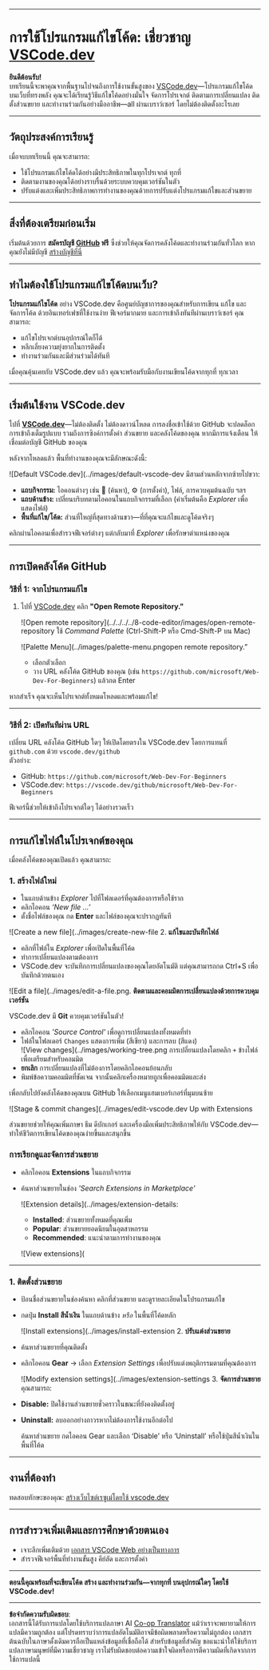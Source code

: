 <!--
CO_OP_TRANSLATOR_METADATA:
{
  "original_hash": "f8d4b0284f3fc1de7eb65073d8338cca",
  "translation_date": "2025-10-03T09:50:55+00:00",
  "source_file": "8-code-editor/1-using-a-code-editor/README.md",
  "language_code": "th"
}
-->
***

# การใช้โปรแกรมแก้ไขโค้ด: เชี่ยวชาญ [VSCode.dev](https://vscode.dev)

**ยินดีต้อนรับ!**  
บทเรียนนี้จะพาคุณจากพื้นฐานไปจนถึงการใช้งานขั้นสูงของ [VSCode.dev](https://vscode.dev)—โปรแกรมแก้ไขโค้ดบนเว็บที่ทรงพลัง คุณจะได้เรียนรู้วิธีแก้ไขโค้ดอย่างมั่นใจ จัดการโปรเจกต์ ติดตามการเปลี่ยนแปลง ติดตั้งส่วนขยาย และทำงานร่วมกันอย่างมืออาชีพ—all ผ่านเบราว์เซอร์ โดยไม่ต้องติดตั้งอะไรเลย

***

## วัตถุประสงค์การเรียนรู้

เมื่อจบบทเรียนนี้ คุณจะสามารถ:

- ใช้โปรแกรมแก้ไขโค้ดได้อย่างมีประสิทธิภาพในทุกโปรเจกต์ ทุกที่
- ติดตามงานของคุณได้อย่างราบรื่นด้วยระบบควบคุมเวอร์ชันในตัว
- ปรับแต่งและเพิ่มประสิทธิภาพการทำงานของคุณด้วยการปรับแต่งโปรแกรมแก้ไขและส่วนขยาย

***

## สิ่งที่ต้องเตรียมก่อนเริ่ม

เริ่มต้นด้วยการ **สมัครบัญชี [GitHub](https://github.com) ฟรี** ซึ่งช่วยให้คุณจัดการคลังโค้ดและทำงานร่วมกันทั่วโลก หากคุณยังไม่มีบัญชี [สร้างบัญชีที่นี่](https://github.com/) 

***

## ทำไมต้องใช้โปรแกรมแก้ไขโค้ดบนเว็บ?

**โปรแกรมแก้ไขโค้ด** อย่าง VSCode.dev คือศูนย์บัญชาการของคุณสำหรับการเขียน แก้ไข และจัดการโค้ด ด้วยอินเทอร์เฟซที่ใช้งานง่าย ฟีเจอร์มากมาย และการเข้าถึงทันทีผ่านเบราว์เซอร์ คุณสามารถ:

- แก้ไขโปรเจกต์บนอุปกรณ์ใดก็ได้
- หลีกเลี่ยงความยุ่งยากในการติดตั้ง
- ทำงานร่วมกันและมีส่วนร่วมได้ทันที

เมื่อคุณคุ้นเคยกับ VSCode.dev แล้ว คุณจะพร้อมรับมือกับงานเขียนโค้ดจากทุกที่ ทุกเวลา

***

## เริ่มต้นใช้งาน VSCode.dev

ไปที่ **[VSCode.dev](https://vscode.dev)**—ไม่ต้องติดตั้ง ไม่ต้องดาวน์โหลด การลงชื่อเข้าใช้ด้วย GitHub จะปลดล็อกการเข้าถึงเต็มรูปแบบ รวมถึงการซิงค์การตั้งค่า ส่วนขยาย และคลังโค้ดของคุณ หากมีการแจ้งเตือน ให้เชื่อมต่อบัญชี GitHub ของคุณ

หลังจากโหลดแล้ว พื้นที่ทำงานของคุณจะมีลักษณะดังนี้:

![Default VSCode.dev](../images/default-vscode-dev มีสามส่วนหลักจากซ้ายไปขวา:
- **แถบกิจกรรม:** ไอคอนต่างๆ เช่น 🔎 (ค้นหา), ⚙️ (การตั้งค่า), ไฟล์, การควบคุมต้นฉบับ ฯลฯ
- **แถบด้านข้าง:** เปลี่ยนบริบทตามไอคอนในแถบกิจกรรมที่เลือก (ค่าเริ่มต้นคือ *Explorer* เพื่อแสดงไฟล์)
- **พื้นที่แก้ไข/โค้ด:** ส่วนที่ใหญ่ที่สุดทางด้านขวา—ที่ที่คุณจะแก้ไขและดูโค้ดจริงๆ

คลิกผ่านไอคอนเพื่อสำรวจฟีเจอร์ต่างๆ แต่กลับมาที่ _Explorer_ เพื่อรักษาตำแหน่งของคุณ

***

## การเปิดคลังโค้ด GitHub

### วิธีที่ 1: จากโปรแกรมแก้ไข

1. ไปที่ [VSCode.dev](https://vscode.dev) คลิก **"Open Remote Repository."**

   ![Open remote repository](../../../../8-code-editor/images/open-remote-repository ใช้ _Command Palette_ (Ctrl-Shift-P หรือ Cmd-Shift-P บน Mac)

   ![Palette Menu](../images/palette-menu.pngopen remote repository.”
   - เลือกตัวเลือก
   - วาง URL คลังโค้ด GitHub ของคุณ (เช่น `https://github.com/microsoft/Web-Dev-For-Beginners`) แล้วกด Enter

หากสำเร็จ คุณจะเห็นโปรเจกต์ทั้งหมดโหลดและพร้อมแก้ไข!

***

### วิธีที่ 2: เปิดทันทีผ่าน URL

เปลี่ยน URL คลังโค้ด GitHub ใดๆ ให้เปิดโดยตรงใน VSCode.dev โดยการแทนที่ `github.com` ด้วย `vscode.dev/github`  
ตัวอย่าง:

- GitHub: `https://github.com/microsoft/Web-Dev-For-Beginners`
- VSCode.dev: `https://vscode.dev/github/microsoft/Web-Dev-For-Beginners`

ฟีเจอร์นี้ช่วยให้เข้าถึงโปรเจกต์ใดๆ ได้อย่างรวดเร็ว

***

## การแก้ไขไฟล์ในโปรเจกต์ของคุณ

เมื่อคลังโค้ดของคุณเปิดแล้ว คุณสามารถ:

### 1. **สร้างไฟล์ใหม่**
- ในแถบด้านข้าง *Explorer* ไปที่โฟลเดอร์ที่คุณต้องการหรือใช้ราก
- คลิกไอคอน _‘New file ...’_
- ตั้งชื่อไฟล์ของคุณ กด **Enter** และไฟล์ของคุณจะปรากฏทันที

![Create a new file](../images/create-new-file 2. **แก้ไขและบันทึกไฟล์**

- คลิกที่ไฟล์ใน *Explorer* เพื่อเปิดในพื้นที่โค้ด
- ทำการเปลี่ยนแปลงตามต้องการ
- VSCode.dev จะบันทึกการเปลี่ยนแปลงของคุณโดยอัตโนมัติ แต่คุณสามารถกด Ctrl+S เพื่อบันทึกด้วยตนเอง

![Edit a file](../images/edit-a-file.png. **ติดตามและคอมมิตการเปลี่ยนแปลงด้วยการควบคุมเวอร์ชัน**

VSCode.dev มี **Git** ควบคุมเวอร์ชันในตัว!

- คลิกไอคอน _'Source Control'_ เพื่อดูการเปลี่ยนแปลงทั้งหมดที่ทำ
- ไฟล์ในโฟลเดอร์ `Changes` แสดงการเพิ่ม (สีเขียว) และการลบ (สีแดง)  
  ![View changes](../images/working-tree.png การเปลี่ยนแปลงโดยคลิก `+` ข้างไฟล์เพื่อเตรียมสำหรับคอมมิต
- **ยกเลิก** การเปลี่ยนแปลงที่ไม่ต้องการโดยคลิกไอคอนย้อนกลับ
- พิมพ์ข้อความคอมมิตที่ชัดเจน จากนั้นคลิกเครื่องหมายถูกเพื่อคอมมิตและส่ง

เพื่อกลับไปยังคลังโค้ดของคุณบน GitHub ให้เลือกเมนูแฮมเบอร์เกอร์ที่มุมบนซ้าย

![Stage & commit changes](../images/edit-vscode.dev Up with Extensions

ส่วนขยายช่วยให้คุณเพิ่มภาษา ธีม ดีบักเกอร์ และเครื่องมือเพิ่มประสิทธิภาพให้กับ VSCode.dev—ทำให้ชีวิตการเขียนโค้ดของคุณง่ายขึ้นและสนุกขึ้น

### การเรียกดูและจัดการส่วนขยาย

- คลิกไอคอน **Extensions** ในแถบกิจกรรม
- ค้นหาส่วนขยายในช่อง _'Search Extensions in Marketplace'_

  ![Extension details](../images/extension-details:
  - **Installed**: ส่วนขยายทั้งหมดที่คุณเพิ่ม
  - **Popular**: ส่วนขยายยอดนิยมในอุตสาหกรรม
  - **Recommended**: แนะนำตามการทำงานของคุณ

  ![View extensions](

  

***

### 1. **ติดตั้งส่วนขยาย**

- ป้อนชื่อส่วนขยายในช่องค้นหา คลิกที่ส่วนขยาย และดูรายละเอียดในโปรแกรมแก้ไข
- กดปุ่ม **Install สีน้ำเงิน** ในแถบด้านข้าง _หรือ_ ในพื้นที่โค้ดหลัก

  ![Install extensions](../images/install-extension 2. **ปรับแต่งส่วนขยาย**

- ค้นหาส่วนขยายที่คุณติดตั้ง
- คลิกไอคอน **Gear** → เลือก _Extension Settings_ เพื่อปรับแต่งพฤติกรรมตามที่คุณต้องการ

  ![Modify extension settings](../images/extension-settings 3. **จัดการส่วนขยาย**
คุณสามารถ:

- **Disable:** ปิดใช้งานส่วนขยายชั่วคราวในขณะที่ยังคงติดตั้งอยู่
- **Uninstall:** ลบออกอย่างถาวรหากไม่ต้องการใช้งานอีกต่อไป

  ค้นหาส่วนขยาย กดไอคอน Gear และเลือก ‘Disable’ หรือ ‘Uninstall’ หรือใช้ปุ่มสีน้ำเงินในพื้นที่โค้ด

***

## งานที่ต้องทำ

ทดสอบทักษะของคุณ: [สร้างเว็บไซต์เรซูเม่โดยใช้ vscode.dev](https://github.com/microsoft/Web-Dev-For-Beginners/blob/main/8-code-editor/1-using-a-code-editor/assignment.md)

***

## การสำรวจเพิ่มเติมและการศึกษาด้วยตนเอง

- เจาะลึกเพิ่มเติมด้วย [เอกสาร VSCode Web อย่างเป็นทางการ](https://code.visualstudio.com/docs/editor/vscode-web?WT.mc_id=academic-0000-alfredodeza)
- สำรวจฟีเจอร์พื้นที่ทำงานขั้นสูง คีย์ลัด และการตั้งค่า

***

**ตอนนี้คุณพร้อมที่จะเขียนโค้ด สร้าง และทำงานร่วมกัน—จากทุกที่ บนอุปกรณ์ใดๆ โดยใช้ VSCode.dev!**

---

**ข้อจำกัดความรับผิดชอบ**:  
เอกสารนี้ได้รับการแปลโดยใช้บริการแปลภาษา AI [Co-op Translator](https://github.com/Azure/co-op-translator) แม้ว่าเราจะพยายามให้การแปลมีความถูกต้อง แต่โปรดทราบว่าการแปลอัตโนมัติอาจมีข้อผิดพลาดหรือความไม่ถูกต้อง เอกสารต้นฉบับในภาษาดั้งเดิมควรถือเป็นแหล่งข้อมูลที่เชื่อถือได้ สำหรับข้อมูลที่สำคัญ ขอแนะนำให้ใช้บริการแปลภาษามนุษย์ที่มีความเชี่ยวชาญ เราไม่รับผิดชอบต่อความเข้าใจผิดหรือการตีความผิดที่เกิดจากการใช้การแปลนี้